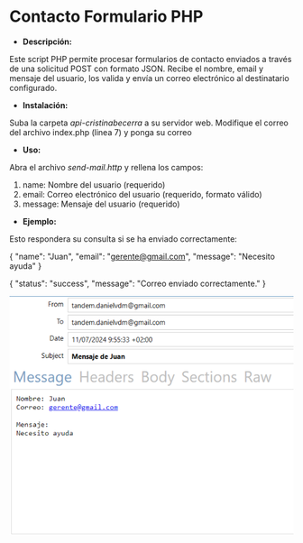 
# Contacto Formulario PHP

 + **Descripción:**

Este script PHP permite procesar formularios de contacto enviados a través de una solicitud POST con formato JSON. Recibe el nombre, email y mensaje del usuario, los valida y envía un correo electrónico al destinatario configurado.

+ **Instalación:**

Suba la carpeta *api-cristinabecerra* a su servidor web.
Modifique el correo del archivo index.php (linea 7) y ponga su correo

+ **Uso:**

Abra el archivo *send-mail.http* y rellena los campos:
1. name: Nombre del usuario (requerido)
2. email: Correo electrónico del usuario (requerido, formato válido)
3. message: Mensaje del usuario (requerido)

+ **Ejemplo:**

Esto respondera su consulta si se ha enviado correctamente:

{
    "name": "Juan",
    "email": "gerente@gmail.com",
    "message": "Necesito ayuda" 
}


{
  "status": "success",
  "message": "Correo enviado correctamente."
}

![alt text](image.png)